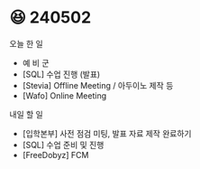 # 😆 240502

오늘 한 일

* 예 비 군
* \[SQL] 수업 진행 (발표)
* \[Stevia] Offline Meeting / 아두이노 제작 등
* \[Wafo] Online Meeting

내일 할 일

* \[입학본부] 사전 점검 미팅, 발표 자료 제작 완료하기
* \[SQL] 수업 준비 및 진행
* \[FreeDobyz] FCM
